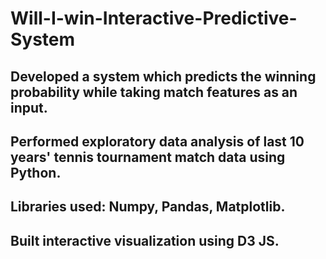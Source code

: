 # Will-I-win-Interactive-Predictive-System

## Developed a system which predicts the winning probability while taking match features as an input. 
## Performed exploratory data analysis of last 10 years' tennis tournament match data using Python.
## Libraries used: Numpy, Pandas, Matplotlib.
## Built interactive visualization using D3 JS.
